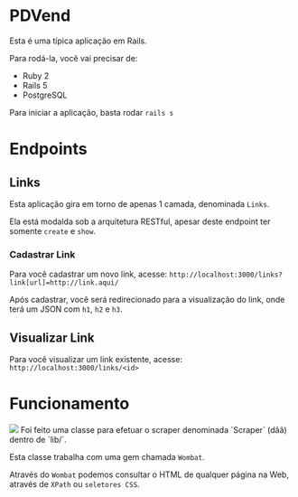 # PDVend

Esta é uma típica aplicação em Rails.

Para rodá-la, você vai precisar de:

- Ruby 2
- Rails 5
- PostgreSQL

Para iniciar a aplicação, basta rodar `rails s`

# Endpoints

## Links
Esta aplicação gira em torno de apenas 1 camada, denominada `Links`.

Ela está modalda sob a arquitetura RESTful, apesar deste endpoint ter somente `create` e `show`.

### Cadastrar Link
Para você cadastrar um novo link, acesse: `http://localhost:3000/links?link[url]=http://link.aqui/`

Após cadastrar, você será redirecionado para a visualização do link, onde terá um JSON com `h1`, `h2` e `h3`.

## Visualizar Link
Para você visualizar um link existente, acesse: `http://localhost:3000/links/<id>`

# Funcionamento
<img src="http://imgur.com/j8vBXIhl.png" />
Foi feito uma classe para efetuar o scraper denominada `Scraper` (dãã) dentro de `lib/`.

Esta classe trabalha com uma gem chamada `Wombat`.

Através do `Wombat` podemos consultar o HTML de qualquer página na Web, através de `XPath` ou `seletores CSS`.